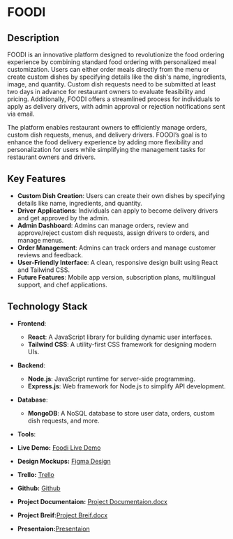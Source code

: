 

# FOODI 

## Description

FOODI is an innovative platform designed to revolutionize the food ordering experience by combining standard food ordering with personalized meal customization. Users can either order meals directly from the menu or create custom dishes by specifying details like the dish's name, ingredients, image, and quantity. Custom dish requests need to be submitted at least two days in advance for restaurant owners to evaluate feasibility and pricing. Additionally, FOODI offers a streamlined process for individuals to apply as delivery drivers, with admin approval or rejection notifications sent via email.

The platform enables restaurant owners to efficiently manage orders, custom dish requests, menus, and delivery drivers. FOODI’s goal is to enhance the food delivery experience by adding more flexibility and personalization for users while simplifying the management tasks for restaurant owners and drivers.

## Key Features
- **Custom Dish Creation**: Users can create their own dishes by specifying details like name, ingredients, and quantity.
- **Driver Applications**: Individuals can apply to become delivery drivers and get approved by the admin.
- **Admin Dashboard**: Admins can manage orders, review and approve/reject custom dish requests, assign drivers to orders, and manage menus.
- **Order Management**: Admins can track orders and manage customer reviews and feedback.
- **User-Friendly Interface**: A clean, responsive design built using React and Tailwind CSS.
- **Future Features**: Mobile app version, subscription plans, multilingual support, and chef applications.

## Technology Stack

- **Frontend**:
  - **React**: A JavaScript library for building dynamic user interfaces.
  - **Tailwind CSS**: A utility-first CSS framework for designing modern UIs.
  
- **Backend**:
  - **Node.js**: JavaScript runtime for server-side programming.
  - **Express.js**: Web framework for Node.js to simplify API development.

- **Database**:
  - **MongoDB**: A NoSQL database to store user data, orders, custom dish requests, and more.

- **Tools**:
  
- **Live Demo:** [Foodi Live Demo](https://foodi-website.vercel.app/)
- **Design Mockups:** [Figma Design](https://www.figma.com/design/X3ViaUyicJoBDUpqvgttXI/FOODI?node-id=0-1&t=f5bvMmX1uYbQRP2l-0)
- **Trello:** [Trello](https://trello.com/b/6JEGftAx/foodi)
- **Github:** [Github](https://github.com/AbedAlmajed/FOODI-Backend.git)



- **Project Documentaion:** [Project Documentaion.docx](https://github.com/user-attachments/files/17787234/Project.Documentaion.docx)
- **Project Breif:**[Project Breif.docx](https://github.com/user-attachments/files/17787296/Project.Breif.docx)
- **Presentaion:**[Presentaion](https://app.presentations.ai/view/nYrXON)


